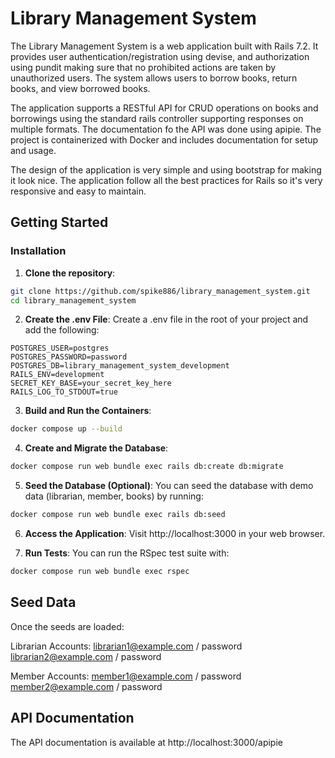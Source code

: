 # Library Management System

The Library Management System is a web application built with Rails 7.2. It provides user authentication/registration using devise, and authorization using pundit making sure that no prohibited actions are taken by unauthorized users. The system allows users to borrow books, return books, and view borrowed books.

The application supports a RESTful API for CRUD operations on books and borrowings using the standard rails controller supporting responses on multiple formats. The documentation fo the API was done using apipie. The project is containerized with Docker and includes documentation for setup and usage.

The design of the application is very simple and using bootstrap for making it look nice. The application follow all the best practices for Rails so it's very responsive and easy to maintain.

## Getting Started

### Installation

1. **Clone the repository**:

```bash
git clone https://github.com/spike886/library_management_system.git
cd library_management_system
```

2. **Create the .env File**: Create a .env file in the root of your project and add the following:

```
POSTGRES_USER=postgres
POSTGRES_PASSWORD=password
POSTGRES_DB=library_management_system_development
RAILS_ENV=development
SECRET_KEY_BASE=your_secret_key_here
RAILS_LOG_TO_STDOUT=true
```

3. **Build and Run the Containers**:

```bash
docker compose up --build
```

4. **Create and Migrate the Database**:

```bash
docker compose run web bundle exec rails db:create db:migrate
```

5. **Seed the Database (Optional)**: You can seed the database with demo data (librarian, member, books) by running:

```bash
docker compose run web bundle exec rails db:seed
```

6. **Access the Application**: Visit http://localhost:3000 in your web browser.

7. **Run Tests**: You can run the RSpec test suite with:

```bash
docker compose run web bundle exec rspec
```

## Seed Data

Once the seeds are loaded:

Librarian Accounts:
librarian1@example.com / password
librarian2@example.com / password

Member Accounts:
member1@example.com / password
member2@example.com / password

## API Documentation

The API documentation is available at http://localhost:3000/apipie
